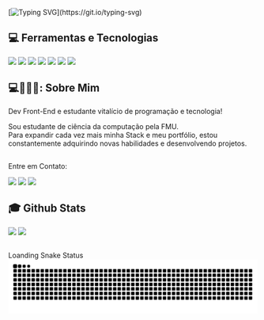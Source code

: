 [![Typing SVG](https://readme-typing-svg.herokuapp.com?font=Fira+Code&pause=1000&color=4591FF&background=5719EE00&random=false&width=435&lines=__.Bem+vindo%2C+meu+nome+%C3%A9+Kayky.__)](https://git.io/typing-svg)

## 💻 Ferramentas e Tecnologias
<div>
  <img src="https://img.shields.io/badge/HTML5-f56320?style=for-the-badge&logo=html5&logoColor=white" target="_blank"></a>
  <img src="https://img.shields.io/badge/CSS3-2079f5?style=for-the-badge&logo=css3&logoColor=white" target="_blank"></a>
  <img src="https://img.shields.io/badge/JavaScript-d0d02f?style=for-the-badge&logo=javascript&logoColor=black" target="_blank"></a>
  <img src="https://img.shields.io/badge/Github-1a1e21?style=for-the-badge&logo=github&logoColor=white" target="_blank"></a>
  <img src="https://img.shields.io/badge/Photoshop-35b4e8?style=for-the-badge&logo=adobephotoshop&logoColor=white" target="_blank"></a>
  <img src="https://img.shields.io/badge/Canva-35b4e8?style=for-the-badge&logo=canva&logoColor=white" target="_blank"></a>
  <img src = "https://img.shields.io/badge/Python-35b4e8?style=for-the-badge&logo=python&logoColor=yellow"  target="_blank"></a>
</div>
  
 ## 
## 💻🎲🌠🌀: Sobre Mim


<div>
  <p>Dev Front-End e estudante vitalício de programação e tecnologia!</p>
</div>

Sou estudante de ciência da computação pela FMU.<br> 
Para expandir cada vez mais minha Stack e meu portfólio, estou constantemente adquirindo novas habilidades e desenvolvendo projetos.<br>

  ## 
  Entre em Contato:
<div>
  <a href="https://www.instagram.com/kaykythiago17?igsh=MXB5OGZ5dXo4ZDJhNQ==" target="_blank"><img src="https://img.shields.io/badge/-Instagram-%23E4405F?style=for-the-badge&logo=instagram&logoColor=white" target="_blank"></a>
 	<a href="https://www.facebook.com/kaykythiago.dejesusleite?mibextid=rS40aB7S9Ucbxw6v" target="_blank"><img src="https://img.shields.io/badge/-Facebook-3b5998?style=for-the-badge&logo=instagram&logoColor=white" target="_blank"></a>
  <a href="https://www.linkedin.com/in/kayky-thiago-a3098120b/" target="_blank"><img src="https://img.shields.io/badge/-LinkedIn-%230077B5?style=for-the-badge&logo=linkedin&logoColor=white" target="_blank"></a> 
</div>

 ## 
 ## :mortar_board: Github Stats
<div>
  <a href="https://github.com/kaykyth181"></a>
  <img height="180em" src="https://github-readme-stats.vercel.app/api?username=kaykyth181&show_icons=true&theme=dracula&include_all_commits=true&count_private=true"/>
  <img height="180em" src="https://github-readme-stats.vercel.app/api/top-langs/?username=kaykyth181&layout=compact&langs_count=7&theme=dracula"/>
</div>


##
<div>
Loanding Snake Status
</div>
<div>
  <picture align="center"> 
    <img src="https://github.com/kaykyth181/kaykyth181/blob/main/snake-svg.svg">
  </picture>
</div>

